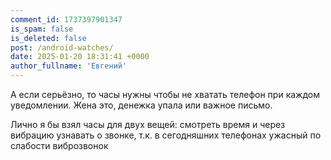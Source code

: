 ```yaml
---
comment_id: 1737397901347
is_spam: false
is_deleted: false
post: /android-watches/
date: 2025-01-20 18:31:41 +0000
author_fullname: 'Евгений'
---
```


А если серьёзно, то часы нужны чтобы не хватать телефон при каждом уведомлении. Жена это, денежка упала или важное письмо.

Лично я бы взял часы для двух вещей: смотреть время и через вибрацию узнавать о звонке, т.к. в сегодняшних телефонах ужасный по слабости виброзвонок

